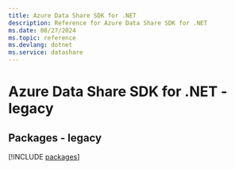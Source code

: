 ```yaml
---
title: Azure Data Share SDK for .NET
description: Reference for Azure Data Share SDK for .NET
ms.date: 08/27/2024
ms.topic: reference
ms.devlang: dotnet
ms.service: datashare
---
```

# Azure Data Share SDK for .NET - legacy
## Packages - legacy
[!INCLUDE [packages](data-share-index.md)]